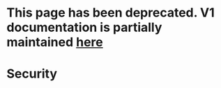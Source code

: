 # This page has been deprecated. V1 documentation is partially maintained [here](https://docs.balancer.fi/v/v1/core-concepts/security/)

# Security

